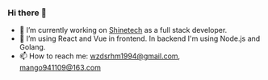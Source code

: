 ### Hi there 👋

- 🔭 I’m currently working on [Shinetech](https://www.shinetechsoftware.com/) as a full stack developer.
- 🌱 I’m using React and Vue in frontend. In backend I'm using Node.js and Golang.
- 📫 How to reach me: [wzdsrhm1994@gmail.com](wzdsrhm1994@gmail.com), [mango941109@163.com](mango941109@163.com)

<!--
**Mango3403/Mango3403** is a ✨ _special_ ✨ repository because its `README.md` (this file) appears on your GitHub profile.

Here are some ideas to get you started:

- 🔭 I’m currently working on [Shinetech](https://www.shinetechsoftware.com/)
- 🌱 I’m currently learning JavaScript, Python and WebGL
- 👯 I’m looking to collaborate on ...
- 🤔 I’m looking for help with ...
- 💬 Ask me about ...
- 📫 How to reach me: [Google Email](wzdsrhm1994@gmail.com)
- 😄 Pronouns: ...
- ⚡ Fun fact: ...
-->
